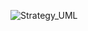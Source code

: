 ![Strategy_UML](http://www.plantuml.com/plantuml/proxy?cache=no&src=https://raw.githubusercontent.com/anyangml/design_patterns/main/Observer/uml.txt)